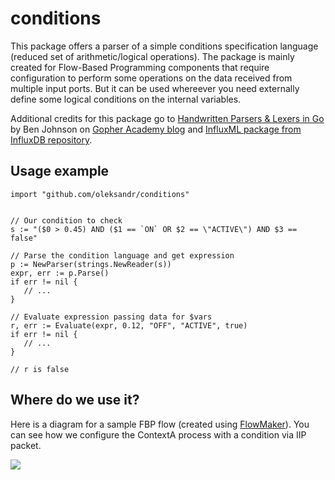 # conditions

This package offers a parser of a simple conditions specification language (reduced set of arithmetic/logical operations). The package is mainly created for Flow-Based Programming components that require configuration to perform some operations on the data received from multiple input ports. But it can be used whereever you need externally define some logical conditions on the internal variables.

Additional credits for this package go to [Handwritten Parsers & Lexers in Go](http://blog.gopheracademy.com/advent-2014/parsers-lexers/) by Ben Johnson on [Gopher Academy blog](http://blog.gopheracademy.com) and [InfluxML package from InfluxDB repository](https://github.com/influxdb/influxdb/tree/master/influxql).

## Usage example 
```
import "github.com/oleksandr/conditions"


// Our condition to check
s := "($0 > 0.45) AND ($1 == `ON` OR $2 == \"ACTIVE\") AND $3 == false"

// Parse the condition language and get expression
p := NewParser(strings.NewReader(s))
expr, err := p.Parse()
if err != nil {
   // ...
}

// Evaluate expression passing data for $vars
r, err := Evaluate(expr, 0.12, "OFF", "ACTIVE", true)
if err != nil {
   // ...
}

// r is false

```

## Where do we use it?

Here is a diagram for a sample FBP flow (created using [FlowMaker](https://github.com/cascades-fbp/flowmaker)). You can see how we configure the ContextA process with a condition via IIP packet.

![](https://raw.githubusercontent.com/oleksandr/conditions/master/Example.png)
